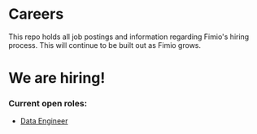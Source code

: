 # Careers

This repo holds all job postings and information regarding Fimio's hiring process. This will continue to be built out as Fimio grows.


# We are hiring!

### Current open roles: 
- [Data Engineer](https://github.com/fimio-xyz/Careers/blob/main/Jobs/data-engineer.md)
